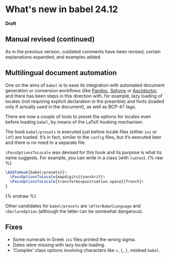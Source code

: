 # What's new in babel 24.12

**Draft**

## Manual revised (continued)

As in the previous version, outdated comments have been revised, certain
explanations expanded, and examples added.

## Multilingual document automation 

One on the aims of `babel` is to ease its integration with automated
document generation or conversion workflows (like
[Pandoc](https://pandoc.org/), [Sphynx](https://www.sphinx-doc.org/) or
[Asciidoctor](https://asciidoctor.org/), and there has been steps in
this direction with, for example, lazy loading of locales (not
requiring explicit declaration in the preamble) and fonts (loaded only
if actually used in the document), as well as BCP-47 tags.

There are now a couple of tools to preset the options for locales even
before loading `babel`, by means of the LaTeX hooking mechanism. 

The hook `babel/presets` is executed just before locale files (either
`ini` or `ldf`) are loaded. It’s in fact, similar to the `config`
files, but it’s executed later and there is no need to a separate file.

`\PassOptionsToLocale` was devised for this hook and its purpose is
what its name suggests. For example, you can write in a class (with
`luatex`).
{% raw  %}
```tex
\AddToHook{babel/presets}{%
  \PassOptionsToLocale{mapdigits}{sanskrit}%
  \PassOptionsToLocale{transforms=punctuation.space}{french}%
}
```
{% endraw %}

Other candidates for `babel/presets` are `\AfterBabelLanguage` and
`\DeclareOption` (although the latter can be somewhat dangerous).

## Fixes

* Some numerals in Greek `ini` files printed the wrong sigma.
* Dates were missing with lazy locale loading.
* ‘Complex’ class options involving characters like `=`, `{`, `}`,
  mislead `babel`.






